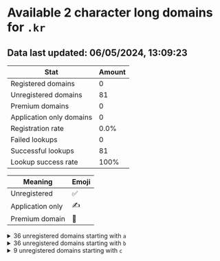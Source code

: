 # Available 2 character long domains for `.kr`

## Data last updated: 06/05/2024, 13:09:23

|Stat|Amount|
|--|--|
|Registered domains|0|
|Unregistered domains|81|
|Premium domains|0|
|Application only domains|0|
|Registration rate|0.0%|
|Failed lookups|0|
|Successful lookups|81|
|Lookup success rate|100%|


|Meaning|Emoji|
|--|--|
|Unregistered|:white_check_mark:|
|Application only|:writing_hand:|
|Premium domain|:gem:|

<details>
<summary>36 unregistered domains starting with <bold><code>a</code></bold></summary>

|Type|Domain|
|--|--|
|:white_check_mark:|`a0.kr`|
|:white_check_mark:|`a1.kr`|
|:white_check_mark:|`a2.kr`|
|:white_check_mark:|`a3.kr`|
|:white_check_mark:|`a4.kr`|
|:white_check_mark:|`a5.kr`|
|:white_check_mark:|`a6.kr`|
|:white_check_mark:|`a7.kr`|
|:white_check_mark:|`a8.kr`|
|:white_check_mark:|`a9.kr`|
|:white_check_mark:|`aa.kr`|
|:white_check_mark:|`ab.kr`|
|:white_check_mark:|`ac.kr`|
|:white_check_mark:|`ad.kr`|
|:white_check_mark:|`ae.kr`|
|:white_check_mark:|`af.kr`|
|:white_check_mark:|`ag.kr`|
|:white_check_mark:|`ah.kr`|
|:white_check_mark:|`ai.kr`|
|:white_check_mark:|`aj.kr`|
|:white_check_mark:|`ak.kr`|
|:white_check_mark:|`al.kr`|
|:white_check_mark:|`am.kr`|
|:white_check_mark:|`an.kr`|
|:white_check_mark:|`ao.kr`|
|:white_check_mark:|`ap.kr`|
|:white_check_mark:|`aq.kr`|
|:white_check_mark:|`ar.kr`|
|:white_check_mark:|`as.kr`|
|:white_check_mark:|`at.kr`|
|:white_check_mark:|`au.kr`|
|:white_check_mark:|`av.kr`|
|:white_check_mark:|`aw.kr`|
|:white_check_mark:|`ax.kr`|
|:white_check_mark:|`ay.kr`|
|:white_check_mark:|`az.kr`|
</details>
<details>
<summary>36 unregistered domains starting with <bold><code>b</code></bold></summary>

|Type|Domain|
|--|--|
|:white_check_mark:|`b0.kr`|
|:white_check_mark:|`b1.kr`|
|:white_check_mark:|`b2.kr`|
|:white_check_mark:|`b3.kr`|
|:white_check_mark:|`b4.kr`|
|:white_check_mark:|`b5.kr`|
|:white_check_mark:|`b6.kr`|
|:white_check_mark:|`b7.kr`|
|:white_check_mark:|`b8.kr`|
|:white_check_mark:|`b9.kr`|
|:white_check_mark:|`ba.kr`|
|:white_check_mark:|`bb.kr`|
|:white_check_mark:|`bc.kr`|
|:white_check_mark:|`bd.kr`|
|:white_check_mark:|`be.kr`|
|:white_check_mark:|`bf.kr`|
|:white_check_mark:|`bg.kr`|
|:white_check_mark:|`bh.kr`|
|:white_check_mark:|`bi.kr`|
|:white_check_mark:|`bj.kr`|
|:white_check_mark:|`bk.kr`|
|:white_check_mark:|`bl.kr`|
|:white_check_mark:|`bm.kr`|
|:white_check_mark:|`bn.kr`|
|:white_check_mark:|`bo.kr`|
|:white_check_mark:|`bp.kr`|
|:white_check_mark:|`bq.kr`|
|:white_check_mark:|`br.kr`|
|:white_check_mark:|`bs.kr`|
|:white_check_mark:|`bt.kr`|
|:white_check_mark:|`bu.kr`|
|:white_check_mark:|`bv.kr`|
|:white_check_mark:|`bw.kr`|
|:white_check_mark:|`bx.kr`|
|:white_check_mark:|`by.kr`|
|:white_check_mark:|`bz.kr`|
</details>
<details>
<summary>9 unregistered domains starting with <bold><code>c</code></bold></summary>

|Type|Domain|
|--|--|
|:white_check_mark:|`ca.kr`|
|:white_check_mark:|`cb.kr`|
|:white_check_mark:|`cc.kr`|
|:white_check_mark:|`cd.kr`|
|:white_check_mark:|`ce.kr`|
|:white_check_mark:|`cf.kr`|
|:white_check_mark:|`cg.kr`|
|:white_check_mark:|`ch.kr`|
|:white_check_mark:|`ci.kr`|
</details>